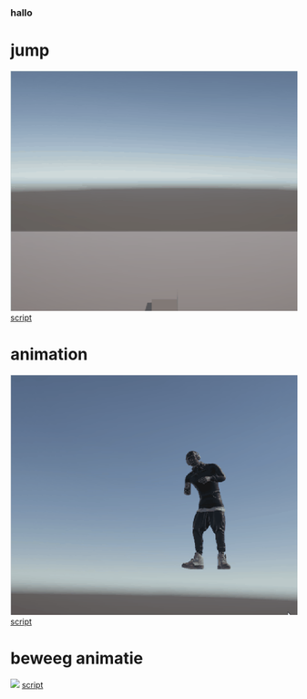 ### hallo

# jump
![](torani/gift.gif)
[script](Assets/jump.cs)

# animation 
![](torani/tur2.gif)
[script](Assets/animator.cs)

# beweeg animatie 

![](toriani/tortiorial2.gif)
[script](Assets/animator.cs)




